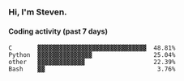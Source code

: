 ### Hi, I'm Steven.

#### Coding activity (past 7 days)
```
C       ▓▓▓▓▓▓▓▓▓▓▓▓▓▓▓▓▓▓▓▓▓▓▓▓▓▓▓▓▓▓  48.81%
Python  ▓▓▓▓▓▓▓▓▓▓▓▓▓▓▓                 25.04%
other   ▓▓▓▓▓▓▓▓▓▓▓▓▓                   22.39%
Bash    ▓▓                               3.76%
```
